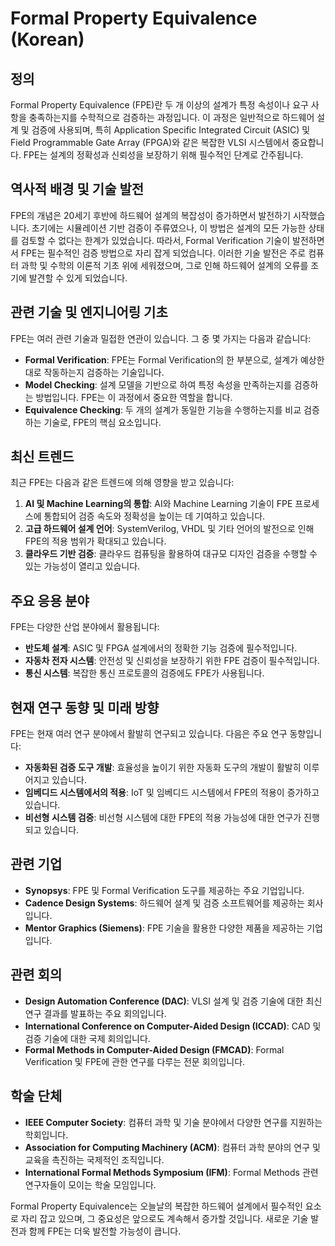 # Formal Property Equivalence (Korean)

## 정의

Formal Property Equivalence (FPE)란 두 개 이상의 설계가 특정 속성이나 요구 사항을 충족하는지를 수학적으로 검증하는 과정입니다. 이 과정은 일반적으로 하드웨어 설계 및 검증에 사용되며, 특히 Application Specific Integrated Circuit (ASIC) 및 Field Programmable Gate Array (FPGA)와 같은 복잡한 VLSI 시스템에서 중요합니다. FPE는 설계의 정확성과 신뢰성을 보장하기 위해 필수적인 단계로 간주됩니다.

## 역사적 배경 및 기술 발전

FPE의 개념은 20세기 후반에 하드웨어 설계의 복잡성이 증가하면서 발전하기 시작했습니다. 초기에는 시뮬레이션 기반 검증이 주류였으나, 이 방법은 설계의 모든 가능한 상태를 검토할 수 없다는 한계가 있었습니다. 따라서, Formal Verification 기술이 발전하면서 FPE는 필수적인 검증 방법으로 자리 잡게 되었습니다. 이러한 기술 발전은 주로 컴퓨터 과학 및 수학의 이론적 기초 위에 세워졌으며, 그로 인해 하드웨어 설계의 오류를 조기에 발견할 수 있게 되었습니다.

## 관련 기술 및 엔지니어링 기초

FPE는 여러 관련 기술과 밀접한 연관이 있습니다. 그 중 몇 가지는 다음과 같습니다:

- **Formal Verification**: FPE는 Formal Verification의 한 부분으로, 설계가 예상한 대로 작동하는지 검증하는 기술입니다.
- **Model Checking**: 설계 모델을 기반으로 하여 특정 속성을 만족하는지를 검증하는 방법입니다. FPE는 이 과정에서 중요한 역할을 합니다.
- **Equivalence Checking**: 두 개의 설계가 동일한 기능을 수행하는지를 비교 검증하는 기술로, FPE의 핵심 요소입니다.

## 최신 트렌드

최근 FPE는 다음과 같은 트렌드에 의해 영향을 받고 있습니다:

1. **AI 및 Machine Learning의 통합**: AI와 Machine Learning 기술이 FPE 프로세스에 통합되어 검증 속도와 정확성을 높이는 데 기여하고 있습니다.
2. **고급 하드웨어 설계 언어**: SystemVerilog, VHDL 및 기타 언어의 발전으로 인해 FPE의 적용 범위가 확대되고 있습니다.
3. **클라우드 기반 검증**: 클라우드 컴퓨팅을 활용하여 대규모 디자인 검증을 수행할 수 있는 가능성이 열리고 있습니다.

## 주요 응용 분야

FPE는 다양한 산업 분야에서 활용됩니다:

- **반도체 설계**: ASIC 및 FPGA 설계에서의 정확한 기능 검증에 필수적입니다.
- **자동차 전자 시스템**: 안전성 및 신뢰성을 보장하기 위한 FPE 검증이 필수적입니다.
- **통신 시스템**: 복잡한 통신 프로토콜의 검증에도 FPE가 사용됩니다.

## 현재 연구 동향 및 미래 방향

FPE는 현재 여러 연구 분야에서 활발히 연구되고 있습니다. 다음은 주요 연구 동향입니다:

- **자동화된 검증 도구 개발**: 효율성을 높이기 위한 자동화 도구의 개발이 활발히 이루어지고 있습니다.
- **임베디드 시스템에서의 적용**: IoT 및 임베디드 시스템에서 FPE의 적용이 증가하고 있습니다.
- **비선형 시스템 검증**: 비선형 시스템에 대한 FPE의 적용 가능성에 대한 연구가 진행되고 있습니다.

## 관련 기업

- **Synopsys**: FPE 및 Formal Verification 도구를 제공하는 주요 기업입니다.
- **Cadence Design Systems**: 하드웨어 설계 및 검증 소프트웨어를 제공하는 회사입니다.
- **Mentor Graphics (Siemens)**: FPE 기술을 활용한 다양한 제품을 제공하는 기업입니다.

## 관련 회의

- **Design Automation Conference (DAC)**: VLSI 설계 및 검증 기술에 대한 최신 연구 결과를 발표하는 주요 회의입니다.
- **International Conference on Computer-Aided Design (ICCAD)**: CAD 및 검증 기술에 대한 국제 회의입니다.
- **Formal Methods in Computer-Aided Design (FMCAD)**: Formal Verification 및 FPE에 관한 연구를 다루는 전문 회의입니다.

## 학술 단체

- **IEEE Computer Society**: 컴퓨터 과학 및 기술 분야에서 다양한 연구를 지원하는 학회입니다.
- **Association for Computing Machinery (ACM)**: 컴퓨터 과학 분야의 연구 및 교육을 촉진하는 국제적인 조직입니다.
- **International Formal Methods Symposium (IFM)**: Formal Methods 관련 연구자들이 모이는 학술 모임입니다.

Formal Property Equivalence는 오늘날의 복잡한 하드웨어 설계에서 필수적인 요소로 자리 잡고 있으며, 그 중요성은 앞으로도 계속해서 증가할 것입니다. 새로운 기술 발전과 함께 FPE는 더욱 발전할 가능성이 큽니다.